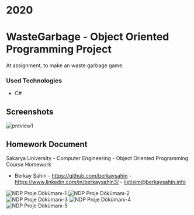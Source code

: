 # 2020
# WasteGarbage - Object Oriented Programming Project

  At assignment, to make an waste garbage game.

### Used Technologies
  
  - C#
   
## Screenshots

![preview1](https://user-images.githubusercontent.com/23323317/111225606-102e1480-85f1-11eb-9703-25ec14166376.jpg)

## Homework Document

Sakarya University - Computer Engineering - Object Oriented Programming Course Homework

  - Berkay Şahin - https://github.com/berkaysahin - https://www.linkedin.com/in/berkaysahin3/ - iletisim@berkaysahin.info

![NDP Proje Dökümanı-1](https://user-images.githubusercontent.com/23323317/111225702-2dfb7980-85f1-11eb-97a0-5407e16dcaab.jpg)
![NDP Proje Dökümanı-2](https://user-images.githubusercontent.com/23323317/111225723-32c02d80-85f1-11eb-9571-26c8f460e4a1.jpg)
![NDP Proje Dökümanı-3](https://user-images.githubusercontent.com/23323317/111225739-35bb1e00-85f1-11eb-8e34-dd1dee015d76.jpg)
![NDP Proje Dökümanı-4](https://user-images.githubusercontent.com/23323317/111225745-3784e180-85f1-11eb-84aa-90133ae23d12.jpg)
![NDP Proje Dökümanı-5](https://user-images.githubusercontent.com/23323317/111225755-3b186880-85f1-11eb-8826-bdb5bc6f4f2c.jpg)
